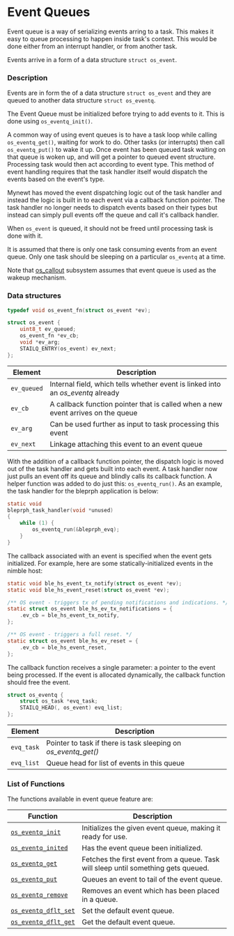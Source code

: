 # Event Queues


Event queue is a way of serializing events arring to a task. This makes it easy to queue processing to happen inside task's context. This would be done either from an interrupt handler, or from another task.

Events arrive in a form of a data structure `struct os_event`.

### Description

Events are in form the of a data structure `struct os_event` and 
they are queued to another data structure `struct os_eventq`.

The Event Queue must be initialized before trying to add events to 
it. This is done using `os_eventq_init()`.

A common way of using event queues is to have a task loop while calling `os_eventq_get()`, 
waiting for work to do. Other tasks (or interrupts) then call `os_eventq_put()` 
to wake it up. Once event has been queued task waiting on that queue is woken up, 
and will get a pointer to queued event structure. Processing task would then act according to event type. This
method of event handling requires that the task handler itself would dispatch the
events based on the event's type. 

Mynewt has moved the event dispatching logic out of the task handler and instead the
logic is built in to each event via a callback function pointer. The task handler no longer
needs to dispatch events based on their types but instead can simply pull events
off the queue and call it's callback handler. 

When `os_event` is queued, it should not be freed until processing task is done with it.

It is assumed that there is only one task consuming events from an event queue. Only one task should be sleeping on a particular `os_eventq` at a time.

Note that [os_callout](../callout/callout.md) subsystem assumes that event queue is used as the wakeup mechanism.

### Data structures

```c
typedef void os_event_fn(struct os_event *ev);

struct os_event {
    uint8_t ev_queued;
    os_event_fn *ev_cb;
    void *ev_arg;
    STAILQ_ENTRY(os_event) ev_next;
};
```

| Element | Description |
|---------|-------------|
| `ev_queued` | Internal field, which tells whether event is linked into an *os_eventq* already |
| `ev_cb` | A callback function pointer that is called when a new event arrives on the queue |
| `ev_arg` | Can be used further as input to task processing this event |
| `ev_next` | Linkage attaching this event to an event queue |

With the addition of a callback function pointer, the dispatch logic 
is moved out of the task handler and gets built into each event.  A 
task handler now just pulls an event off its queue and blindly calls 
its callback function.  A helper function was added to do just this: 
`os_eventq_run()`.  As an example, the task handler
for the bleprph application is below:

```c
static void
bleprph_task_handler(void *unused)
{
    while (1) {
        os_eventq_run(&bleprph_evq);
    }
}
```
  
The callback associated with an event is specified when the event gets
initialized.  For example, here are some statically-initialized events
in the nimble host:

```c
static void ble_hs_event_tx_notify(struct os_event *ev);
static void ble_hs_event_reset(struct os_event *ev);

/** OS event - triggers tx of pending notifications and indications. */
static struct os_event ble_hs_ev_tx_notifications = {
    .ev_cb = ble_hs_event_tx_notify,
};

/** OS event - triggers a full reset. */
static struct os_event ble_hs_ev_reset = {
    .ev_cb = ble_hs_event_reset,
};
```

The callback function receives a single parameter: a
pointer to the event being processed.  If the event is allocated
dynamically, the callback function should free the event.   
   
   
```c
struct os_eventq {
    struct os_task *evq_task;
    STAILQ_HEAD(, os_event) evq_list;
};
```


| Element | Description |
|---------|-------------|
| `evq_task` | Pointer to task if there is task sleeping on *os_eventq_get()* |
| `evq_list` | Queue head for list of events in this queue |

### List of Functions


The functions available in event queue feature are:

| **Function** | **Description** |
|---------|-------------|
| [`os_eventq_init`](os_eventq_init.md) | Initializes the given event queue, making it ready for use. |
| [`os_eventq_inited`](os_eventq_inited.md) | Has the event queue been initialized. |
| [`os_eventq_get`](os_eventq_get.md) | Fetches the first event from a queue. Task will sleep until something gets queued. |
| [`os_eventq_put`](os_eventq_put.md) | Queues an event to tail of the event queue. |
| [`os_eventq_remove`](os_eventq_remove.md) | Removes an event which has been placed in a queue. |
| [`os_eventq_dflt_set`](os_eventq_dflt_set.md) | Set the default event queue. |
| [`os_eventq_dflt_get`](os_eventq_dflt_get.md) | Get the default event queue. |



